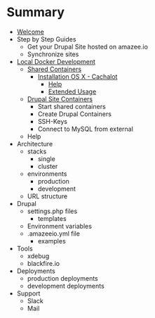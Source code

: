 # Summary

* [Welcome](README.md)
* Step by Step Guides
   * Get your Drupal Site hosted on amazee.io
   * Synchronize sites
* [Local Docker Development](local_docker_development/local_docker_development.md)
   * [Shared Containers](local_docker_development/docker_installation.md)
       * [Installation OS X - Cachalot](local_docker_development/os_x_cachalot.md)
           * [Help](local_docker_development/os_x_cachalot/help.md)
           * [Extended Usage](local_docker_development/os_x_cachalot/extended_usage.md)
   * [Drupal Site Containers](local_docker_development/usage.md)
       * Start shared containers
       * Create Drupal Containers
       * SSH-Keys
       * Connect to MySQL from external
   * Help
* Architecture
   * stacks
       * single
       * cluster
   * environments
       * production
       * development
   * URL structure
* Drupal
   * settings.php files
       * templates
   * Environment variables
   * .amazeeio.yml file
       * examples
* Tools
   * xdebug
   * blackfire.io
* Deployments
   * production deployments
   * development deployments
* Support
   * Slack
   * Mail

